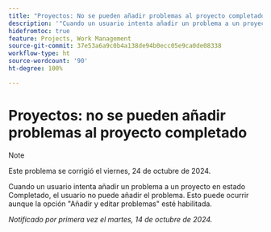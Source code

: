 ```yaml
---
title: "Proyectos: No se pueden añadir problemas al proyecto completado"
description: '"Cuando un usuario intenta añadir un problema a un proyecto en estado Completado, el usuario no puede añadir el problema. Esto puede ocurrir aunque la opción Añadir y editar problemas esté habilitada”.'
hidefromtoc: true
feature: Projects, Work Management
source-git-commit: 37e53a6a9c0b4a138de94b0ecc05e9ca0de08338
workflow-type: ht
source-wordcount: '90'
ht-degree: 100%

---
```



# Proyectos: no se pueden añadir problemas al proyecto completado

>[!NOTE]
>
>Este problema se corrigió el viernes, 24 de octubre de 2024.

Cuando un usuario intenta añadir un problema a un proyecto en estado Completado, el usuario no puede añadir el problema. Esto puede ocurrir aunque la opción &quot;Añadir y editar problemas&quot; esté habilitada.

_Notificado por primera vez el martes, 14 de octubre de 2024._
